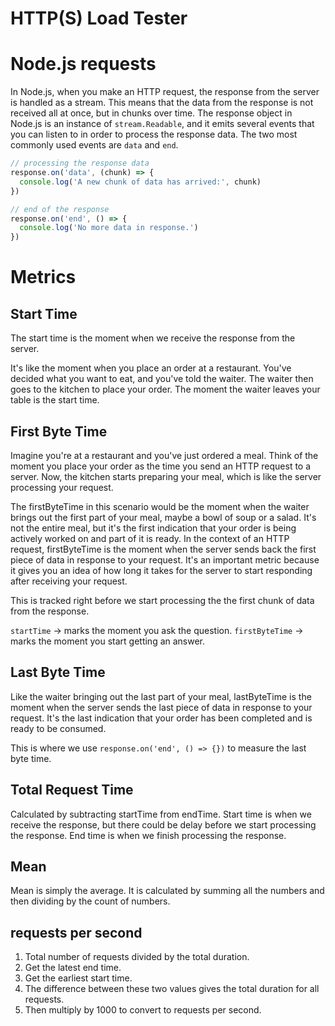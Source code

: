 # HTTP(S) Load Tester

# Node.js requests

In Node.js, when you make an HTTP request, the response from the server is handled as a stream. This means that the data from the response is not received all at once, but in chunks over time. The response object in Node.js is an instance of `stream.Readable`, and it emits several events that you can listen to in order to process the response data. The two most commonly used events are `data` and `end`.

```js
// processing the response data
response.on('data', (chunk) => {
  console.log('A new chunk of data has arrived:', chunk)
})
```

```js
// end of the response
response.on('end', () => {
  console.log('No more data in response.')
})
```

# Metrics

## Start Time

The start time is the moment when we receive the response from the server.

It's like the moment when you place an order at a restaurant. You've decided what you want to eat, and you've told the waiter. The waiter then goes to the kitchen to place your order. The moment the waiter leaves your table is the start time.

## First Byte Time

Imagine you're at a restaurant and you've just ordered a meal. Think of the moment you place your order as the time you send an HTTP request to a server. Now, the kitchen starts preparing your meal, which is like the server processing your request.

The firstByteTime in this scenario would be the moment when the waiter brings out the first part of your meal, maybe a bowl of soup or a salad. It's not the entire meal, but it's the first indication that your order is being actively worked on and part of it is ready. In the context of an HTTP request, firstByteTime is the moment when the server sends back the first piece of data in response to your request. It's an important metric because it gives you an idea of how long it takes for the server to start responding after receiving your request.

This is tracked right before we start processing the the first chunk of data from the response.

`startTime` → marks the moment you ask the question.
`firstByteTime` → marks the moment you start getting an answer.

## Last Byte Time

Like the waiter bringing out the last part of your meal, lastByteTime is the moment when the server sends the last piece of data in response to your request. It's the last indication that your order has been completed and is ready to be consumed.

This is where we use `response.on('end', () => {})` to measure the last byte time.

## Total Request Time

Calculated by subtracting startTime from endTime. Start time is when we receive the response, but there could be delay before we start processing the response. End time is when we finish processing the response.

## Mean

Mean is simply the average. It is calculated by summing all the numbers and then dividing by the count of numbers.

## requests per second

1. Total number of requests divided by the total duration.
2. Get the latest end time.
3. Get the earliest start time.
4. The difference between these two values gives the total duration for all requests.
5. Then multiply by 1000 to convert to requests per second.
